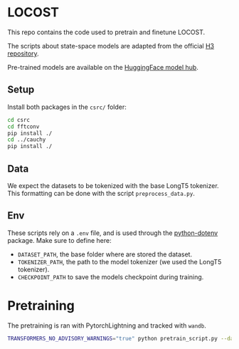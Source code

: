 # LOCOST

This repo contains the code used to pretrain and finetune LOCOST.

The scripts about state-space models are adapted from the official [H3 repository](https://github.com/HazyResearch/H3).

Pre-trained models are available on the [HuggingFace model hub](https://huggingface.co/flbbb/locost-gsg-pretrained).

## Setup
Install both packages in the `csrc/` folder:
```bash
cd csrc
cd fftconv
pip install ./
cd ../cauchy
pip install ./
```

## Data

We expect the datasets to be tokenized with the base LongT5 tokenizer. This formatting can be done with the script `preprocess_data.py`.

## Env

These scripts rely on a `.env` file, and is used through the [python-dotenv](https://pypi.org/project/python-dotenv/) package. Make sure to define here:

- `DATASET_PATH`, the base folder where are stored the dataset.
- `TOKENIZER_PATH`, the path to the model tokenizer (we used the LongT5 tokenizer).
- `CHECKPOINT_PATH` to save the models checkpoint during training.

# Pretraining

The pretraining is ran with PytorchLightning and tracked with `wandb`.

```bash
TRANSFORMERS_NO_ADVISORY_WARNINGS="true" python pretrain_script.py --dataset path/to/pretraining/dataset --config configs/pretraining/locost.yaml --wandb_name locost-pretraining
```
